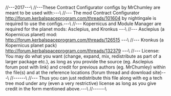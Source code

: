 //---2017---\\
//---These Contract Configurator configs by MrChumley are meant to be used with:---\\
//--- The mod Contract Configurator http://forum.kerbalspaceprogram.com/threads/101604 by nightingale is required to use the configs.---\\
//--- Kopernicus and Module Manager are required for the planet mods: Asclepius, and Kronkus ---\\
//--- Asclepius (a Kopernicus planet) mod: http://forum.kerbalspaceprogram.com/threads/126515 ---\\
//--- Kronkus (a Kopernicus planet pack) http://forum.kerbalspaceprogram.com/threads/132379 ---\\
//--- License: You may do what you want (change, expand, mix, redistribute as part of a larger package etc.), as long as you provide the source (eg. Asclepius forum post with link) and credit for previous authors (eg. MrChumley) within the file(s) and at the reference locations (forum thread and download site)---\\
//------\\
//--- Thus you can just redistribute this file along with eg a tech tree mod under any (even a very restrictive) license as long as you give credit in the form mentioned above.---\\
//------\\
